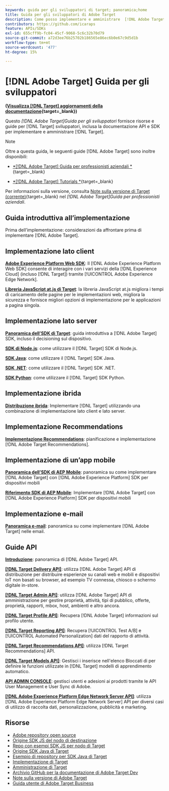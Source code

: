 ```yaml
---
keywords: guida per gli sviluppatori di target; panoramica;home
title: Guida per gli sviluppatori di Adobe Target
description: Come posso implementare e amministrare  [!DNL Adobe Target]  e lavorare con le relative API e SDK?
contributors: https://github.com/icaraps
feature: APIs/SDKs
exl-id: 655cff9b-fc04-45cf-9068-5c6c32b70d79
source-git-commit: a72d3ee76b25702b186565e86ec6b0e67c9d5d1b
workflow-type: tm+mt
source-wordcount: '477'
ht-degree: 15%

---
```


# [!DNL Adobe Target] Guida per gli sviluppatori

**([Visualizza [!DNL Target] aggiornamenti della documentazione](https://experienceleague.adobe.com/docs/target/using/release-notes/doc-change.html){target=_blank})**

Questo *[!DNL Adobe Target]Guida per gli sviluppatori* fornisce risorse e guide per [!DNL Target] sviluppatori, inclusa la documentazione API e SDK per implementare e amministrare [!DNL Target].

>[!NOTE]
>
>Oltre a questa guida, le seguenti guide [!DNL Adobe Target] sono inoltre disponibili:
>
>* [*[!DNL Adobe Target] Guida per professionisti aziendali *](https://experienceleague.adobe.com/docs/target/using/target-home.html?lang=it){target=_blank}
>
>* [*[!DNL Adobe Target] Tutorials *](https://experienceleague.adobe.com/docs/target-learn/tutorials/overview.html?lang=it){target=_blank}
>
>Per informazioni sulla versione, consulta [Note sulla versione di Target (corrente)](https://experienceleague.adobe.com/docs/target/using/release-notes/release-notes.html){target=_blank} nel *[!DNL Adobe Target]Guida per professionisti aziendali*.

## Guida introduttiva all’implementazione

**[](/help/dev/before-implement/considerations-before-you-implement-target.md)** Prima dell’implementazione: considerazioni da affrontare prima di implementare [!DNL Adobe Target].

## Implementazione lato client

[**Adobe Experience Platform Web SDK**](/help/dev/implement/client-side/aep-web-sdk.md): Il [!DNL Adobe Experience Platform Web SDK] consente di interagire con i vari servizi della [!DNL Experience Cloud] (incluso [!DNL Target]) tramite [!UICONTROL Adobe Experience Edge Network].

[**Libreria JavaScript at.js di Target**](/help/dev/implement/client-side/overview.md): la libreria JavaScript at.js migliora i tempi di caricamento delle pagine per le implementazioni web, migliora la sicurezza e fornisce migliori opzioni di implementazione per le applicazioni a pagina singola.

## Implementazione lato server

[**Panoramica dell’SDK di Target**](implement/server-side/server-side-overview.md): guida introduttiva a [!DNL Adobe Target] SDK, incluso il decisioning sul dispositivo.

[**SDK di Node.js**](implement/server-side/node-js/overview.md): come utilizzare il [!DNL Target] SDK di Node.js.

[**SDK Java**](implement/server-side/java/overview.md): come utilizzare il [!DNL Target] SDK Java.

[**SDK .NET**](implement/server-side/net/overview.md): come utilizzare il [!DNL Target] SDK .NET.

[**SDK Python**](implement/server-side/python/overview.md): come utilizzare il [!DNL Target] SDK Python.

## Implementazione ibrida

[**Distribuzione ibrida**](implement/hybrid/hybrid-overview.md): Implementare [!DNL Target] utilizzando una combinazione di implementazione lato client e lato server.

## Implementazione Recommendations

[**Implementazione Recommendations**](implement/recommendations/recommendations.md): pianificazione e implementazione [!DNL Adobe Target Recommendations].

## Implementazione di un’app mobile

[**Panoramica dell’SDK di AEP Mobile**](implement/mobile/overview.md): panoramica su come implementare [!DNL Adobe Target] con [!DNL Adobe Experience Platform] SDK per dispositivi mobili

[**Riferimento SDK di AEP Mobile**](https://developer.adobe.com/client-sdks/documentation/): Implementare [!DNL Adobe Target] con [!DNL Adobe Experience Platform] SDK per dispositivi mobili

## Implementazione e-mail

[**Panoramica e-mail**](implement/email/overview.md): panoramica su come implementare [!DNL Adobe Target] nelle email.

## Guide API

[**Introduzione**](before-administer/target-api-overview.md): panoramica di [!DNL Adobe Target] API.

[**[!DNL Target Delivery API]**](/help/dev/implement/delivery-api/overview.md): utilizza [!DNL Adobe Target] API di distribuzione per distribuire esperienze su canali web e mobili e dispositivi IoT non basati su browser, ad esempio TV connessa, chiosco o schermo digitale in-store.

[**[!DNL Target Admin API]**](administer/admin-api/admin-api-overview-new.md): utilizza [!DNL Adobe Target] API di amministrazione per gestire proprietà, attività, tipi di pubblico, offerte, proprietà, rapporti, mbox, host, ambienti e altro ancora.

[**[!DNL Target Profile API]**](/help/dev/administer/profile-api/profile-api-overview.md): Recupera [!DNL Adobe Target] informazioni sul profilo utente.

[**[!DNL Target Reporting API]**](https://developer.adobe.com/target/administer/admin-api/#tag/Reports): Recupera [!UICONTROL Test A/B] e [!UICONTROL Automated Personalization] dati del rapporto di attività.

[**[!DNL Target Recommendations API]**](https://developer.adobe.com/target/administer/recommendations-api/): utilizza [!DNL Target Recommendations] API.

[**[!DNL Target Models API]**](administer/models-api/models-api-overview.md): Gestisci i inserisce nell&#39;elenco Bloccati di per definire le funzioni utilizzate in [!DNL Target] modelli di apprendimento automatico.

[**API ADMIN CONSOLE**](https://developer.adobe.com/umapi/): gestisci utenti e adesioni ai prodotti tramite le API User Management e User Sync di Adobe.

[**[!DNL Adobe Experience Platform Edge Network Server API]**](https://experienceleague.adobe.com/docs/experience-platform/edge-network-server-api/overview.html): utilizza [!DNL Adobe Experience Platform Edge Network Server] API per diversi casi di utilizzo di raccolta dati, personalizzazione, pubblicità e marketing.

## Risorse

* [Adobe repository open source](https://github.com/adobe)
* [Origine SDK JS del nodo di destinazione](https://github.com/adobe/target-nodejs-sdk)
* [Repo con esempi SDK JS per nodo di Target](https://github.com/adobe/target-nodejs-sdk-samples)
* [Origine SDK Java di Target](https://github.com/adobe/target-java-sdk)
* [Esempio di repository per SDK Java di Target](https://github.com/adobe/target-java-sdk-samples)
* [Implementazione di Target](./before-implement/prepare-to-implement-target.md)
* [Amministrazione di Target](./before-administer/target-api-overview.md)
* [Archivio GitHub per la documentazione di Adobe Target Dev](https://github.com/AdobeDocs/target-developers)
* [Note sulla versione di Adobe Target](https://experienceleague.adobe.com/docs/target/using/release-notes/release-notes.html)
* [Guida utente di Adobe Target Business](https://experienceleague.adobe.com/docs/target/using/target-home.html?lang=it)

